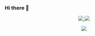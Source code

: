 ### Hi there 👋

<div align="center">
  <a href="https://rainss.cn/">
    <img src="https://github-readme-stats.vercel.app/api?username=rainerosion&show_icons=true&hide_border=true" />
  </a>
  <img src="https://github-readme-stats.vercel.app/api/top-langs/?username=rainerosion&layout=compact&locale=cn" />
  <p><img src="https://github-readme-stats.vercel.app/api?username=username&show_icons=true&icon_color=805AD5&text_color=718096&bg_color=ffffff&locale=cn" /></p>
</div>
<!--
**rainerosion/rainerosion** is a ✨ _special_ ✨ repository because its `README.md` (this file) appears on your GitHub profile.

Here are some ideas to get you started:

- 🔭 I’m currently working on ...
- 🌱 I’m currently learning ...
- 👯 I’m looking to collaborate on ...
- 🤔 I’m looking for help with ...
- 💬 Ask me about ...
- 📫 How to reach me: ...
- 😄 Pronouns: ...
- ⚡ Fun fact: ...
-->
